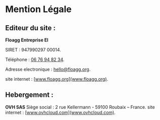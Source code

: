 # Mention Légale

## Editeur du site :

**Floagg Entreprise EI**

SIRET : 947990297 00014.

Téléphone : [06 76 94 82 34](tel:0676948234).

Adresse electronique : [hello@floagg.org](mailto:hello@floagg.org).

site internet : [www.floagg.org](www.floagg.org).

## Hebergement :
**OVH SAS**
Siège social : 2 rue Kellermann - 59100 Roubaix – France.
site internet : [www.ovhcloud.com](www.ovhcloud.com).